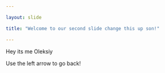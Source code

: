 ```yaml
---

layout: slide

title: "Welcome to our second slide change this up son!"

---
```


Hey its me Oleksiy

Use the left arrow to go back!
